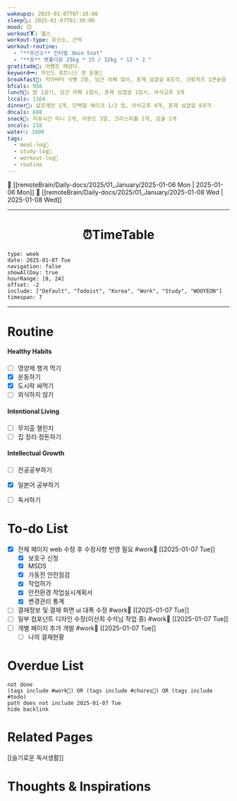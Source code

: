 ```yaml
---
wakeup🌞: 2025-01-07T07:10:00
sleep🌜: 2025-01-07T01:30:00
mood: 😊
workout🏋️: 헬스
workout-type: 유산소, 근력
workout-routine:
  - "**유산소** 인터벌 3min 5set"
  - "**등** 랫풀다운 25kg * 15 / 32kg * 12 * 2 "
gratitude🙏: 어쨌든 해냈다.
keyword🗝️: 마인드 휘트니스 첫 운동👟
breakfast🍳: 치아바타 식빵 2장, 당근 라페 많이, 훈제 삼겹살 8조각, 크림치즈 1큰숟갈
bfcals: 958
lunch🍚: 밥 1공기, 당근 라페 1접시, 훈제 삼겹살 1접시, 아삭고추 3개
lccals: 1164
dinner🥗: 삶은계란 1개, 단백질 쉐이크 1/2 컵, 아삭고추 4개, 훈제 삼겹살 8조각
dncals: 688
snack🍬: 자유시간 미니 2개, 아몬드 5알, 크리스피롤 1개, 감귤 1개
sncals: 218
water💧: 1000
tags:
  - meal-log📝
  - study-log📓
  - workout-log💪
  - routine
---
```


🔺 [[remoteBrain/Daily-docs/2025/01_January/2025-01-06 Mon | 2025-01-06 Mon]]
🔻 [[remoteBrain/Daily-docs/2025/01_January/2025-01-08 Wed | 2025-01-08 Wed]]
___
<h1> <center>⏰TimeTable </center> </h1>

```gEvent
type: week
date: 2025-01-07 Tue
navigation: false
showAllDay: true
hourRange: [8, 24]
offset: -2
include: ["Default", "Todoist", "Korea", "Work", "Study", "WOOYEON"]
timespan: 7
```

--- 


# Routine 

####  Healthy Habits
- [ ] 영양제 챙겨 먹기
- [x] 운동하기
- [x] 도시락 싸먹기
- [ ] 외식하지 않기 

####  Intentional Living 
- [ ] 무지출 챌린지 
- [ ] 집 정리·정돈하기

#### Intellectual Growth
- [ ] 전공공부하기
- [x] 일본어 공부하기
- [ ] 독서하기



# To-do List

- [x] 전체 페이지 web 수정 후 수정사항 반영 필요  #work💼 [[2025-01-07 Tue]]
	- [x] 보호구 신청
	- [x] MSDS
	- [x] 가동전 안전점검
	- [x] 작업허가
	- [x] 안전환경 작업실시계획서
	- [x] 변경관리 통계
- [ ] 결재정보 및 결재 화면 ui 대폭 수정 #work💼  [[2025-01-07 Tue]]
- [ ] 일부 컴포넌트 디자인 수정(이선희 수석님 작업 중) #work💼 [[2025-01-07 Tue]]
- [ ] 개별 페이지 추가 개발 #work💼 [[2025-01-07 Tue]]
    - [ ] 나의 결재현황

# Overdue List
```tasks
not done
(tags include #work💼) OR (tags include #chores🧺) OR (tags include #todo)
path does not include 2025-01-07 Tue
hide backlink
```

# Related Pages

[[슬기로운 독서생활]]

# Thoughts & Inspirations

